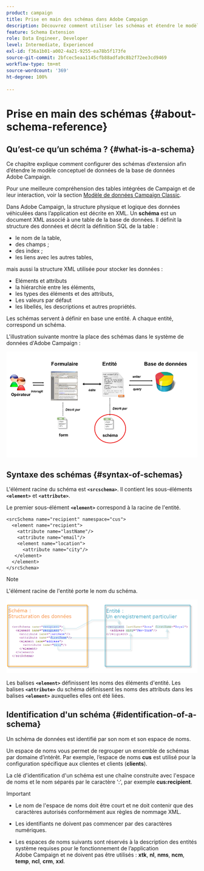 ```yaml
---
product: campaign
title: Prise en main des schémas dans Adobe Campaign
description: Découvrez comment utiliser les schémas et étendre le modèle de données conceptuel de la base de données Adobe Campaign
feature: Schema Extension
role: Data Engineer, Developer
level: Intermediate, Experienced
exl-id: f36a1b01-a002-4a21-9255-ea78b5f173fe
source-git-commit: 2bfcec5eaa1145cfb88adfa9c8b2f72ee3cd9469
workflow-type: tm+mt
source-wordcount: '369'
ht-degree: 100%

---
```


# Prise en main des schémas {#about-schema-reference}

## Qu’est-ce qu’un schéma ? {#what-is-a-schema}

Ce chapitre explique comment configurer des schémas d’extension afin d’étendre le modèle conceptuel de données de la base de données Adobe Campaign.

Pour une meilleure compréhension des tables intégrées de Campaign et de leur interaction, voir la section [Modèle de données Campaign Classic](about-data-model.md).

Dans Adobe Campaign, la structure physique et logique des données véhiculées dans l’application est décrite en XML. Un **schéma** est un document XML associé à une table de la base de données. Il définit la structure des données et décrit la définition SQL de la table :

* le nom de la table,
* des champs ;
* des index ;
* les liens avec les autres tables,

mais aussi la structure XML utilisée pour stocker les données :

* Eléments et attributs
* la hiérarchie entre les éléments,
* les types des éléments et des attributs,
* Les valeurs par défaut
* les libellés, les descriptions et autres propriétés.

Les schémas servent à définir en base une entité. A chaque entité, correspond un schéma.

L&#39;illustration suivante montre la place des schémas dans le système de données d&#39;Adobe Campaign :

![](assets/reference_schema_intro.png)

## Syntaxe des schémas {#syntax-of-schemas}

L&#39;élément racine du schéma est **`<srcschema>`**. Il contient les sous-éléments **`<element>`** et **`<attribute>`**.

Le premier sous-élément **`<element>`** correspond à la racine de l&#39;entité.

```
<srcSchema name="recipient" namespace="cus">
  <element name="recipient">  
    <attribute name="lastName"/>
    <attribute name="email"/>
    <element name="location">
      <attribute name="city"/>
   </element>
  </element>
</srcSchema>
```

>[!NOTE]
>
>L&#39;élément racine de l&#39;entité porte le nom du schéma.

![](assets/s_ncs_configuration_schema_and_entity.png)

Les balises **`<element>`** définissent les noms des éléments d&#39;entité. Les balises **`<attribute>`** du schéma définissent les noms des attributs dans les balises **`<element>`** auxquelles elles ont été liées.

## Identification d&#39;un schéma {#identification-of-a-schema}

Un schéma de données est identifié par son nom et son espace de noms.

Un espace de noms vous permet de regrouper un ensemble de schémas par domaine d’intérêt. Par exemple, l’espace de noms **cus** est utilisé pour la configuration spécifique aux clientes et clients (**clients**).

La clé d&#39;identification d&#39;un schéma est une chaîne construite avec l&#39;espace de noms et le nom séparés par le caractère &#39;:&#39;, par exemple **cus:recipient**.

>[!IMPORTANT]
>
>* Le nom de l&#39;espace de noms doit être court et ne doit contenir que des caractères autorisés conformément aux règles de nommage XML.
>
>* Les identifiants ne doivent pas commencer par des caractères numériques.
>
>* Les espaces de noms suivants sont réservés à la description des entités système requises pour le fonctionnement de l’application Adobe Campaign et ne doivent pas être utilisés : **xtk**, **nl**, **nms**, **ncm**, **temp**, **ncl**, **crm**, **xxl**.
>
